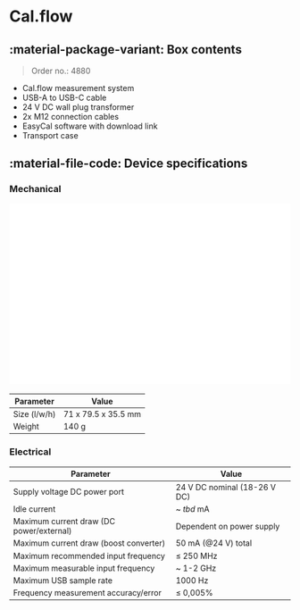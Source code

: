 # Cal.flow

## :material-package-variant: Box contents

> Order no.: 4880

- Cal.flow measurement system 
- USB-A to USB-C cable
- 24 V DC wall plug transformer
- 2x M12 connection cables 
- EasyCal software with download link
- Transport case

## :material-file-code: Device specifications

### Mechanical

![](img/kbdraw.svg)

**Parameter** | **Value**
--- | ---
Size (l/w/h) | 71 x 79.5 x 35.5 mm
Weight | 140 g

### Electrical

**Parameter** | **Value**
--- | ---
Supply voltage DC power port | 24 V DC nominal (18-26 V DC)
Idle current | ~ _tbd_ mA
Maximum current draw (DC power/external) | Dependent on power supply
Maximum current draw (boost converter) | 50 mA (@24 V) total
Maximum recommended input frequency | ≤ 250 MHz
Maximum measurable input frequency | ~ 1-2 GHz
Maximum USB sample rate | 1000 Hz
Frequency measurement accuracy/error | ≤ 0,005%
